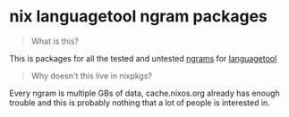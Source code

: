 # nix languagetool ngram packages

> What is this?

This is packages for all the tested and untested [ngrams](https://languagetool.org/download/ngram-data) for [languagetool](https://dev.languagetool.org/finding-errors-using-n-gram-data.html)

> Why doesn't this live in nixpkgs?

Every ngram is multiple GBs of data, cache.nixos.org already has enough trouble and this is probably nothing that a lot of people is interested in.
